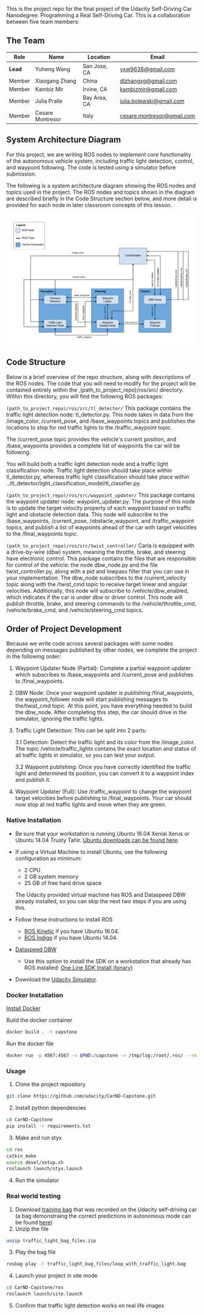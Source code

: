 This is the project repo for the final project of the Udacity Self-Driving Car Nanodegree: Programming a Real Self-Driving Car. This is a collaboration between five team members:


## The Team

|     Role      |      Name      |    Location      |     Email   |
|---------------|----------------|---------------|-------------|
|__Lead__  | Yuheng Wang | San Jose, CA |  <yxw9636@gmail.com> | 
|  Member  | Xiaogang Zhang| China |  <dlzhangxg@gmail.com> | 
|  Member  | Kambiz Mir | Irvine, CA |  <kambizmir@gmail.com> | 
|  Member  | Julia Pralle| Bay Area, CA |  <julia.bolewski@gmail.com> | 
|  Member  | Cesare Montresor| Italy | <cesare.montresor@gmail.com> |

## System Architecture Diagram
For this project, we are writing ROS nodes to implement core functionality of the autonomous vehicle system, including traffic light detection, control, and waypoint following. The code is tested using a simulator before submission.

The following is a system architecture diagram showing the ROS nodes and topics used in the project. The ROS nodes and topics shown in the diagram are described briefly in the Code Structure section below, and more detail is provided for each node in later classroom concepts of this lesson.

![general-system-arch](imgs/final-project-ros-graph-v2.png)


## Code Structure
Below is a brief overview of the repo structure, along with descriptions of the ROS nodes. The code that you will need to modify for the project will be contained entirely within the  ,(path_to_project_repo)/ros/src/ directory. Within this directory, you will find the following ROS packages:

```(path_to_project_repo)/ros/src/tl_detector/``` This package contains the traffic light detection node: tl_detector.py. This node takes in data from the /image_color, /current_pose, and /base_waypoints topics and publishes the locations to stop for red traffic lights to the /traffic_waypoint topic.

The /current_pose topic provides the vehicle's current position, and /base_waypoints provides a complete list of waypoints the car will be following.

You will build both a traffic light detection node and a traffic light classification node. Traffic light detection should take place within tl_detector.py, whereas traffic light classification should take place within ../tl_detector/light_classification_model/tl_classfier.py.

```(path_to_project_repo)/ros/src/waypoint_updater/``` This package contains the waypoint updater node: waypoint_updater.py. The purpose of this node is to update the target velocity property of each waypoint based on traffic light and obstacle detection data. This node will subscribe to the /base_waypoints, /current_pose, /obstacle_waypoint, and /traffic_waypoint topics, and publish a list of waypoints ahead of the car with target velocities to the /final_waypoints topic.

```(path_to_project_repo)/ros/src/twist_controller/```
Carla is equipped with a drive-by-wire (dbw) system, meaning the throttle, brake, and steering have electronic control. This package contains the files that are responsible for control of the vehicle: the node dbw_node.py and the file twist_controller.py, along with a pid and lowpass filter that you can use in your implementation. The dbw_node subscribes to the /current_velocity topic along with the /twist_cmd topic to receive target linear and angular velocities. Additionally, this node will subscribe to /vehicle/dbw_enabled, which indicates if the car is under dbw or driver control. This node will publish throttle, brake, and steering commands to the /vehicle/throttle_cmd, /vehicle/brake_cmd, and /vehicle/steering_cmd topics.

## Order of Project Development
Because we write code across several packages with some nodes depending on messages published by other nodes, we complete the project in the following order:

1. Waypoint Updater Node (Partial): Complete a partial waypoint updater which subscribes to /base_waypoints and /current_pose and publishes to /final_waypoints.

2. DBW Node: Once your waypoint updater is publishing /final_waypoints, the waypoint_follower node will start publishing messages to the/twist_cmd topic. At this point, you have everything needed to build the dbw_node. After completing this step, the car should drive in the simulator, ignoring the traffic lights.

3. Traffic Light Detection: This can be split into 2 parts:

    3.1 Detection: Detect the traffic light and its color from the /image_color. The topic /vehicle/traffic_lights contains the exact location and status of all traffic lights in simulator, so you can test your output.
   
    3.2 Waypoint publishing: Once you have correctly identified the traffic light and determined its position, you can convert it to a waypoint index and publish it.

4. Waypoint Updater (Full): Use /traffic_waypoint to change the waypoint target velocities before publishing to /final_waypoints. Your car should now stop at red traffic lights and move when they are green.


### Native Installation

* Be sure that your workstation is running Ubuntu 16.04 Xenial Xerus or Ubuntu 14.04 Trusty Tahir. [Ubuntu downloads can be found here](https://www.ubuntu.com/download/desktop).
* If using a Virtual Machine to install Ubuntu, use the following configuration as minimum:
  * 2 CPU
  * 2 GB system memory
  * 25 GB of free hard drive space

  The Udacity provided virtual machine has ROS and Dataspeed DBW already installed, so you can skip the next two steps if you are using this.

* Follow these instructions to install ROS
  * [ROS Kinetic](http://wiki.ros.org/kinetic/Installation/Ubuntu) if you have Ubuntu 16.04.
  * [ROS Indigo](http://wiki.ros.org/indigo/Installation/Ubuntu) if you have Ubuntu 14.04.
* [Dataspeed DBW](https://bitbucket.org/DataspeedInc/dbw_mkz_ros)
  * Use this option to install the SDK on a workstation that already has ROS installed: [One Line SDK Install (binary)](https://bitbucket.org/DataspeedInc/dbw_mkz_ros/src/81e63fcc335d7b64139d7482017d6a97b405e250/ROS_SETUP.md?fileviewer=file-view-default)
* Download the [Udacity Simulator](https://github.com/udacity/CarND-Capstone/releases/tag/v1.2).

### Docker Installation
[Install Docker](https://docs.docker.com/engine/installation/)

Build the docker container
```bash
docker build . -t capstone
```

Run the docker file
```bash
docker run -p 4567:4567 -v $PWD:/capstone -v /tmp/log:/root/.ros/ --rm -it capstone
```

### Usage

1. Clone the project repository
```bash
git clone https://github.com/udacity/CarND-Capstone.git
```

2. Install python dependencies
```bash
cd CarND-Capstone
pip install -r requirements.txt
```
3. Make and run styx
```bash
cd ros
catkin_make
source devel/setup.sh
roslaunch launch/styx.launch
```
4. Run the simulator

### Real world testing
1. Download [training bag](https://drive.google.com/file/d/0B2_h37bMVw3iYkdJTlRSUlJIamM/view?usp=sharing) that was recorded on the Udacity self-driving car (a bag demonstraing the correct predictions in autonomous mode can be found [here](https://drive.google.com/open?id=0B2_h37bMVw3iT0ZEdlF4N01QbHc))
2. Unzip the file
```bash
unzip traffic_light_bag_files.zip
```
3. Play the bag file
```bash
rosbag play -l traffic_light_bag_files/loop_with_traffic_light.bag
```
4. Launch your project in site mode
```bash
cd CarND-Capstone/ros
roslaunch launch/site.launch
```
5. Confirm that traffic light detection works on real life images
